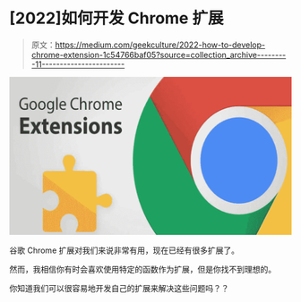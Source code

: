# [2022]如何开发 Chrome 扩展

> 原文：<https://medium.com/geekculture/2022-how-to-develop-chrome-extension-1c54766baf05?source=collection_archive---------11----------------------->

![](img/0bc7b3fbbdbaaf4632ce084d977af57b.png)

谷歌 Chrome 扩展对我们来说非常有用，现在已经有很多扩展了。

然而，我相信你有时会喜欢使用特定的函数作为扩展，但是你找不到理想的。

你知道我们可以很容易地开发自己的扩展来解决这些问题吗？？